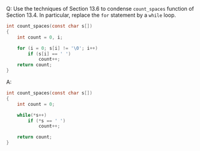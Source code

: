 Q: Use the techniques of Section 13.6 to condense `count_spaces` function of
Section 13.4. In particular, replace the `for` statement by a `while` loop.

```c
int count_spaces(const char s[])
{
    int count = 0, i;

    for (i = 0; s[i] != '\0'; i++)
        if (s[i] == ' ')
            count++;
    return count;
}
```

A:

```c
int count_spaces(const char s[])
{
    int count = 0;

    while(*s++)
        if (*s == ' ')
            count++;

    return count;
}
```
